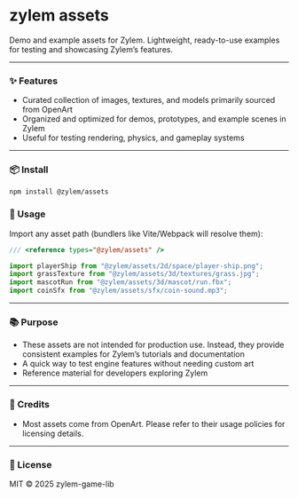 # zylem assets

Demo and example assets for Zylem. Lightweight, ready-to-use examples for testing and showcasing Zylem’s features.

---

### ✨ Features

- Curated collection of images, textures, and models primarily sourced from OpenArt
- Organized and optimized for demos, prototypes, and example scenes in Zylem
- Useful for testing rendering, physics, and gameplay systems

---

### 📦 Install

```bash
npm install @zylem/assets
```

### 🔧 Usage

Import any asset path (bundlers like Vite/Webpack will resolve them):

```ts
/// <reference types="@zylem/assets" />

import playerShip from "@zylem/assets/2d/space/player-ship.png";
import grassTexture from "@zylem/assets/3d/textures/grass.jpg";
import mascotRun from "@zylem/assets/3d/mascot/run.fbx";
import coinSfx from "@zylem/assets/sfx/coin-sound.mp3";
```

---

### 📚 Purpose

- These assets are not intended for production use. Instead, they provide consistent examples for Zylem’s tutorials and documentation
- A quick way to test engine features without needing custom art
- Reference material for developers exploring Zylem

---

### 📜 Credits

- Most assets come from OpenArt. Please refer to their usage policies for licensing details.

---

### 🧾 License

MIT © 2025 zylem-game-lib
